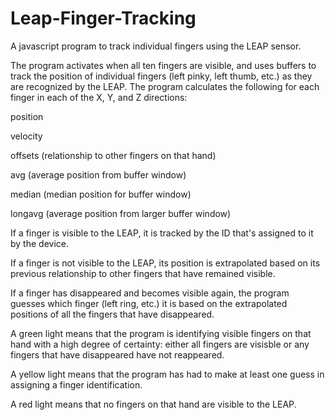 Leap-Finger-Tracking
====================

A javascript program to track individual fingers using the LEAP sensor.

The program activates when all ten fingers are visible, and uses buffers to track the position of individual fingers (left pinky, left thumb, etc.) as they are recognized by the LEAP.
The program calculates the following for each finger in each of the X, Y, and Z directions: 

position

velocity

offsets (relationship to other fingers on that hand) 

avg (average position from buffer window)

median (median position for buffer window) 

longavg (average position from larger buffer window)

If a finger is visible to the LEAP, it is tracked by the ID that's assigned to it by the device.

If a finger is not visible to the LEAP, its position is extrapolated based on its previous relationship to other fingers that have remained visible.

If a finger has disappeared and becomes visible again, the program guesses which finger (left ring, etc.) it is based on the extrapolated positions of all the fingers that have disappeared.

A green light means that the program is identifying visible fingers on that hand with a high degree of certainty: either all fingers are visisble or any fingers that have disappeared have not reappeared.

A yellow light means that the program has had to make at least one guess in assigning a finger identification.

A red light means that no fingers on that hand are visible to the LEAP.


